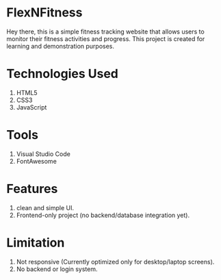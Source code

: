 # FlexNFitness
Hey there, this is a simple fitness tracking website that allows users to monitor their fitness activities and progress. This project is created for learning and demonstration purposes.

# Technologies Used
1. HTML5
2. CSS3
3. JavaScript
   
# Tools
1. Visual Studio Code
2. FontAwesome

# Features
1. clean and simple UI.
2. Frontend-only project (no backend/database integration yet).

# Limitation
1. Not responsive (Currently optimized only for desktop/laptop screens).
2. No backend or login system.
